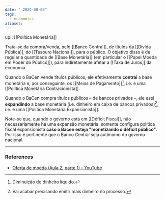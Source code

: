```yaml
---
date: " 2024-08-05"
tags:
  - economics
aliases:
---
```


up:: [[Política Monetária]]

Trata-se da compra/venda, pelo [[Banco Central]], de títulos da [[Dívida Pública]], do [[Tesouro Nacional]], para o público. O objetivo disso é de regular a quantidade de [[Base Monetária]] (em particular o [[Papel Moeda em Poder do Público]]), para indiretamente afetar a [[Taxa de Juros]] da economia.

Quando o BaCen vende títulos públicos, ele efetivamente **contrai** a base monetária e, por conseguinte, os [[Meios de Pagamento]][^1], i.e. é uma [[Política Monetária Contracionista]].

Quando o BaCen compra títulos públicos – de bancos privados –, ele está **expandindo** a base monetária (i.e. dinheiro em caixa de bancos privados)[^2], i.e. é uma [[Política Monetária Expansionista]].

Note-se que, quando o governo está em [[Déficit Fiscal]], não necessariamente há uma expansão monetária: somente configura política fiscal expansionista **caso o Bacen esteja "monetizando o déficit público"**. Por isso é pertinente que o Banco Central seja autônomo do governo nacional.

---
### References
- [Oferta de moeda (Aula 2, parte 1) - YouTube](https://www.youtube.com/watch?v=j3iZ-PceVI0&list=PLAudUnJeNg4vWPm7Au0XhkoS58yHprEvN&index=3)

[^1]: Diminuição de dinheiro líquido.
[^2]: Vai acabar precisando emitir mais dinheiro no processo.